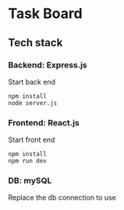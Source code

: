 # Task Board
## Tech stack
### Backend: Express.js
Start back end
```
npm install
node server.js
```

### Frontend: React.js
Start front end
```
npm install
npm run dev
```
### DB: mySQL
Replace the db connection to use
